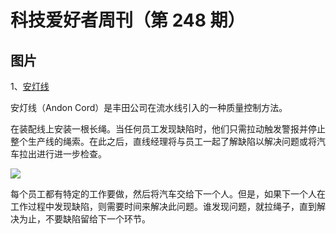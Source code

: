 # 科技爱好者周刊（第 248 期）

## 图片

1、[安灯线](https://spike.sh/blog/pull-the-andon-cord/)

安灯线（Andon Cord）是丰田公司在流水线引入的一种质量控制方法。

在装配线上安装一根长绳。当任何员工发现缺陷时，他们只需拉动触发警报并停止整个生产线的绳索。在此之后，直线经理将与员工一起了解缺陷以解决问题或将汽车拉出进行进一步检查。

![](https://cdn.beekka.com/blogimg/asset/202210/bg2022100103.webp)

每个员工都有特定的工作要做，然后将汽车交给下一个人。但是，如果下一个人在工作过程中发现缺陷，则需要时间来解决此问题。谁发现问题，就拉绳子，直到解决为止，不要缺陷留给下一个环节。


